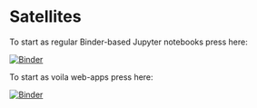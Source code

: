 # Satellites

To start as regular Binder-based Jupyter notebooks press here:

[![Binder](https://mybinder.org/badge_logo.svg)](https://mybinder.org/v2/gh/guiwitz/Satellites/master)

To start as voila web-apps press here:

[![Binder](https://mybinder.org/badge_logo.svg)](https://mybinder.org/v2/gh/guiwitz/Satellites/master?urlpath=voila)


